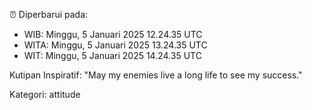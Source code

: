 ⏰ Diperbarui pada:
- WIB: Minggu, 5 Januari 2025 12.24.35 UTC
- WITA: Minggu, 5 Januari 2025 13.24.35 UTC
- WIT: Minggu, 5 Januari 2025 14.24.35 UTC

Kutipan Inspiratif:
"May my enemies live a long life to see my success."


Kategori: attitude

